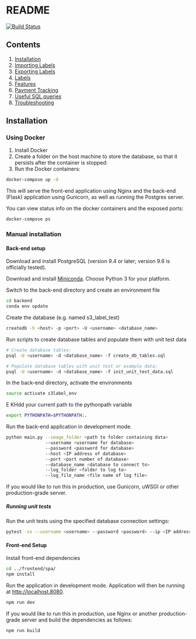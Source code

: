# README

[![Build Status](https://travis-ci.org/stonethree/s3label.svg?branch=master)](https://travis-ci.org/stonethree/s3label)

## Contents

1. [Installation](README.md)
2. [Importing Labels](./docs/import_label.md)
3. [Exporting Labels](./docs/export_label.md)
4. [Labels](./docs/label.md)
5. [Features](./docs/features.md)
6. [Payment Tracking](./docs/making_payments.md)
7. [Useful SQL queries](./docs/useful_sql_queries.md)
8. [Troubleshooting](./docs/troubleshoot.md)

## Installation

### Using Docker

1. Install Docker
1. Create a folder on the host machine to store the database, so that it persists after the container is stopped:
1. Run the Docker containers:

~~~ bash
docker-compose up -d
~~~

This will serve the front-end application using Nginx and the back-end (Flask) application using Gunicorn, as well as running the Postgres server.

You can view status info on the docker containers and the exposed ports:

~~~ bash
docker-compose ps
~~~

### Manual installation

#### Back-end setup

Download and install PostgreSQL (version 9.4 or later; version 9.6 is officially tested).

Download and install [Miniconda](https://conda.io/miniconda.html). Choose Python 3 for your platform.

Switch to the back-end directory and create an environment file

~~~ bash
cd backend
conda env update
~~~

Create the database (e.g. named s3_label_test)

~~~ bash
createdb -h <host> -p <port> -U <username> <database_name>
~~~

Run scripts to create database tables and populate them with unit test data

~~~ bash
# Create database tables:
psql -U <username> -d <database_name> -f create_db_tables.sql

# Populate database tables with unit test or example data:
psql -U <username> -d <database_name> -f init_unit_test_data.sql
~~~

In the back-end directory, activate the environments

~~~ bash
source activate s3label_env
~~~

E KHdd your current path to the pythonpath variable

~~~ bash
export PYTHONPATH=$PYTHONPATH:.
~~~

Run the back-end application in development mode.

~~~ bash
python main.py --image_folder <path to folder containing data> 
               --username <username for database> 
               --password <password for database>
               --host <IP address of database>
               --port <port number of database>
               --database_name <database to connect to>
               --log_folder <folder to log to>
               --log_file_name <file name of log file>
~~~

If you would like to run this in production, use Gunicorn, uWSGI or other production-grade server.

##### Running unit tests

Run the unit tests using the specified database connection settings:

~~~ bash
pytest -vs --username <username> --password <password> --ip <IP address> --port <port> --databasename <database_name> unit_tests
~~~

#### Front-end Setup

Install front-end dependencies

~~~ bash
cd ../frontend/spa/
npm install
~~~

Run the application in development mode. Application will then be running at http://localhost.8080.

~~~ bash
npm run dev
~~~

If you would like to run this in production, use Nginx or another production-grade server and build the dependencies as follows:

~~~ bash
npm run build
~~~
